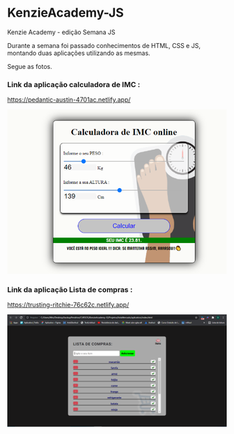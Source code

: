 # KenzieAcademy-JS
Kenzie Academy  - edição Semana JS

Durante a semana foi passado conhecimentos de HTML, CSS e JS, montando duas aplicações utilizando as mesmas.

Segue as fotos.

### Link da aplicação calculadora de IMC : 

https://pedantic-austin-4701ac.netlify.app/

![Visão geral Calculadora IMC](./assets/calculadora.PNG)

### Link da aplicação Lista de compras : 

https://trusting-ritchie-76c62c.netlify.app/

![Visão geral Lista de compras](./assets/aplicacao.PNG)
